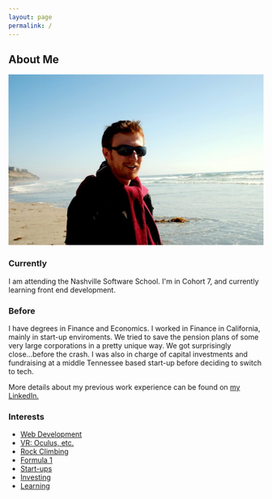 ```yaml
---
layout: page
permalink: /
---
```

## About Me

<img src="/images/LeonPeck.jpg" id="my_pic" />

### Currently

I am attending the Nashville Software School.  I'm in Cohort 7, and currently learning front end development.

### Before

I have degrees in Finance and Economics.  I worked in Finance in California, mainly in start-up enviroments.  We tried to save the pension plans of some very large corporations in a pretty unique way.  We got surprisingly close...before the crash.  I was also in charge of capital investments and fundraising at a middle Tennessee based start-up before deciding to switch to tech.

More details about my previous work experience can be found on <a href="http://www.linkedin.com/pub/leon-peck/4/969/a1/" target="_blank">my LinkedIn.</a> 

### Interests

*   <a href="http://i.imgur.com/GgXsbiL.jpg" target="_blank">Web Development</a>   
*   <a href="http://www.ibtimes.com/kevin-spacey-thinks-oculus-rift-could-change-storytelling-forever-1697351" target="_blank">VR: Oculus, etc.</a>
*   <a href="http://www.climbnashville.com/west/" target="_blank">Rock Climbing</a>
*   <a href="http://youtu.be/K2cNqaPSHv0" target="_blank">Formula 1</a>
*   <a href="http://youtu.be/vDwzmJpI4io" target="_blank">Start-ups</a>
*   <a href="http://buffettfaq.com" target="_blank">Investing</a>
*   <a href="http://www.quora.com" target="_blank">Learning</a>

